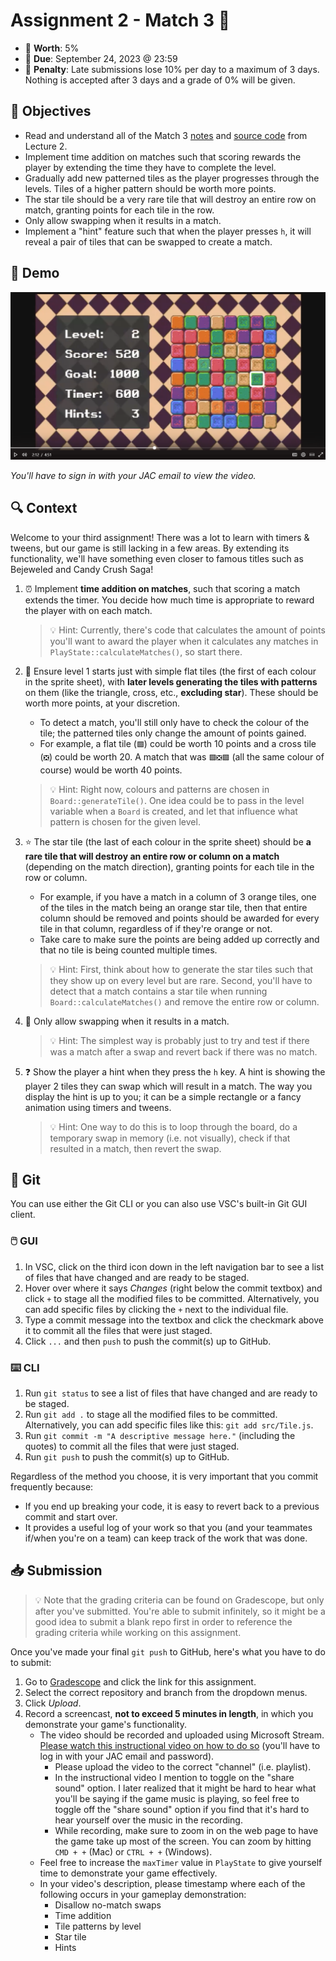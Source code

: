 # Assignment 2 - Match 3 🧩

- 💯 **Worth**: 5%
- 📅 **Due**: September 24, 2023 @ 23:59
- 🚫 **Penalty**: Late submissions lose 10% per day to a maximum of 3 days. Nothing is accepted after 3 days and a grade of 0% will be given.

## 🎯 Objectives

- Read and understand all of the Match 3 [notes](https://jac-cs-game-programming-f23.github.io/Notes/#/2-Match-3/) and [source code](https://github.com/JAC-CS-Game-Programming-F23/2-Match-3) from Lecture 2.
- Implement time addition on matches such that scoring rewards the player by extending the time they have to complete the level.
- Gradually add new patterned tiles as the player progresses through the levels. Tiles of a higher pattern should be worth more points.
- The star tile should be a very rare tile that will destroy an entire row on match, granting points for each tile in the row.
- Only allow swapping when it results in a match.
- Implement a "hint" feature such that when the player presses `h`, it will reveal a pair of tiles that can be swapped to create a match.

## 🎥 Demo

[![Match 3 Demo](./assets/images/thumbnail.png)](https://web.microsoftstream.com/video/851314ed-3b35-49b2-b659-1019e9dbde05 "Match 3 Demo")

_You'll have to sign in with your JAC email to view the video._

## 🔍 Context

Welcome to your third assignment! There was a lot to learn with timers & tweens, but our game is still lacking in a few areas. By extending its functionality, we'll have something even closer to famous titles such as Bejeweled and Candy Crush Saga!

1. ⏰ Implement **time addition on matches**, such that scoring a match extends the timer. You decide how much time is appropriate to reward the player with on each match.

   > 💡 Hint: Currently, there's code that calculates the amount of points you'll want to award the player when it calculates any matches in `PlayState::calculateMatches()`, so start there.

2. 🌈 Ensure level 1 starts just with simple flat tiles (the first of each colour in the sprite sheet), with **later levels generating the tiles with patterns** on them (like the triangle, cross, etc., **excluding star**). These should be worth more points, at your discretion.
   - To detect a match, you'll still only have to check the colour of the tile; the patterned tiles only change the amount of points gained.
   - For example, a flat tile (`🟩`) could be worth 10 points and a cross tile (`❎`) could be worth 20. A match that was `🟩❎🟩` (all the same colour of course) would be worth 40 points.

   > 💡 Hint: Right now, colours and patterns are chosen in `Board::generateTile()`. One idea could be to pass in the level variable when a `Board` is created, and let that influence what pattern is chosen for the given level.

3. ⭐ The star tile (the last of each colour in the sprite sheet) should be **a rare tile that will destroy an entire row or column on a match** (depending on the match direction), granting points for each tile in the row or column.
   - For example, if you have a match in a column of 3 orange tiles, one of the tiles in the match being an orange star tile, then that entire column should be removed and points should be awarded for every tile in that column, regardless of if they're orange or not.
   - Take care to make sure the points are being added up correctly and that no tile is being counted multiple times.

   > 💡 Hint: First, think about how to generate the star tiles such that they show up on every level but are rare. Second, you'll have to detect that a match contains a star tile when running `Board::calculateMatches()` and remove the entire row or column.

4. 🚫 Only allow swapping when it results in a match.

   > 💡 Hint: The simplest way is probably just to try and test if there was a match after a swap and revert back if there was no match.

5. ❓ Show the player a hint when they press the `h` key. A hint is showing the player 2 tiles they can swap which will result in a match. The way you display the hint is up to you; it can be a simple rectangle or a fancy animation using timers and tweens.

   > 💡 Hint: One way to do this is to loop through the board, do a temporary swap in memory (i.e. not visually), check if that resulted in a match, then revert the swap.

## 🌿 Git

You can use either the Git CLI or you can also use VSC's built-in Git GUI client.

### 🖱️ GUI

1. In VSC, click on the third icon down in the left navigation bar to see a list of files that have changed and are ready to be staged.
2. Hover over where it says _Changes_ (right below the commit textbox) and click `+` to stage all the modified files to be committed. Alternatively, you can add specific files by clicking the `+` next to the individual file.
3. Type a commit message into the textbox and click the checkmark above it to commit all the files that were just staged.
4. Click `...` and then `push` to push the commit(s) up to GitHub.

### ⌨️ CLI

1. Run `git status` to see a list of files that have changed and are ready to be staged.
2. Run `git add .` to stage all the modified files to be committed. Alternatively, you can add specific files like this: `git add src/Tile.js`.
3. Run `git commit -m "A descriptive message here."` (including the quotes) to commit all the files that were just staged.
4. Run `git push` to push the commit(s) up to GitHub.

Regardless of the method you choose, it is very important that you commit frequently because:

- If you end up breaking your code, it is easy to revert back to a previous commit and start over.
- It provides a useful log of your work so that you (and your teammates if/when you're on a team) can keep track of the work that was done.

## 📥 Submission

> 💡 Note that the grading criteria can be found on Gradescope, but only after you've submitted. You're able to submit infinitely, so it might be a good idea to submit a blank repo first in order to reference the grading criteria while working on this assignment.

Once you've made your final `git push` to GitHub, here's what you have to do to submit:

1. Go to [Gradescope](https://www.gradescope.ca/courses/11530) and click the link for this assignment.
2. Select the correct repository and branch from the dropdown menus.
3. Click _Upload_.
4. Record a screencast, **not to exceed 5 minutes in length**, in which you demonstrate your game's functionality.
   - The video should be recorded and uploaded using Microsoft Stream. [Please watch this instructional video on how to do so](https://web.microsoftstream.com/video/62738103-211f-4ddd-bb4a-c594eddcfb0a?list=studio) (you'll have to log in with your JAC email and password).
     - Please upload the video to the correct "channel" (i.e. playlist).
     - In the instructional video I mention to toggle on the "share sound" option. I later realized that it might be hard to hear what you'll be saying if the game music is playing, so feel free to toggle off the "share sound" option if you find that it's hard to hear yourself over the music in the recording.
     - While recording, make sure to zoom in on the web page to have the game take up most of the screen. You can zoom by hitting `CMD + +` (Mac) or `CTRL + +` (Windows).
   - Feel free to increase the `maxTimer` value in `PlayState` to give yourself time to demonstrate your game effectively.
   - In your video's description, please timestamp where each of the following occurs in your gameplay demonstration:
     - Disallow no-match swaps
     - Time addition
     - Tile patterns by level
     - Star tile
     - Hints

